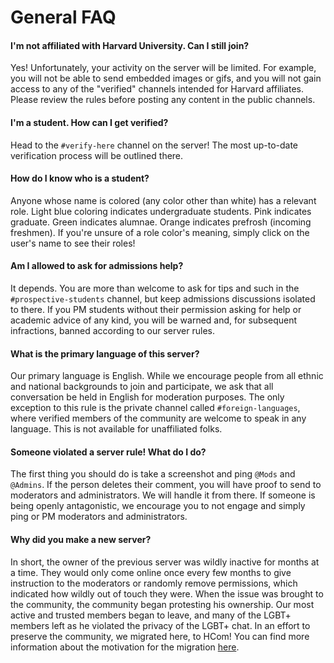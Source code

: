# General FAQ 

#### I'm not affiliated with Harvard University. Can I still join?
Yes! Unfortunately, your activity on the server will be limited. For example, you will not be able to send embedded images or gifs, and you will not gain access to any of the "verified" channels intended for Harvard affiliates. Please review the rules before posting any content in the public channels. 

#### I'm a student. How can I get verified? 
Head to the `#verify-here` channel on the server! The most up-to-date verification process will be outlined there. 

#### How do I know who is a student? 
Anyone whose name is colored (any color other than white) has a relevant role. Light blue coloring indicates undergraduate students. Pink indicates graduate. Green indicates alumnae. Orange indicates prefrosh (incoming freshmen). If you're unsure of a role color's meaning, simply click on the user's name to see their roles! 

#### Am I allowed to ask for admissions help? 
It depends. You are more than welcome to ask for tips and such in the `#prospective-students` channel, but keep admissions discussions isolated to there. If you PM students without their permission asking for help or academic advice of any kind, you will be warned and, for subsequent infractions, banned according to our server rules.

#### What is the primary language of this server?
Our primary language is English. While we encourage people from all ethnic and national backgrounds to join and participate, we ask that all conversation be held in English for moderation purposes. The only exception to this rule is the private channel called `#foreign-languages`, where verified members of the community are welcome to speak in any language. This is not available for unaffiliated folks. 

#### Someone violated a server rule! What do I do? 
The first thing you should do is take a screenshot and ping `@Mods` and `@Admins`. If the person deletes their comment, you will have proof to send to moderators and administrators. We will handle it from there. If someone is being openly antagonistic, we encourage you to not engage and simply ping or PM moderators and administrators. 

#### Why did you make a new server? 
In short, the owner of the previous server was wildly inactive for months at a time.  They would only come online once every few months to give instruction to the moderators or randomly remove permissions, which indicated how wildly out of touch they were.  When the issue was brought to the community, the community began protesting his ownership.  Our most active and trusted members began to leave, and many of the LGBT+ members left as he violated the privacy of the LGBT+ chat.  In an effort to preserve the community, we migrated here, to HCom! You can find more information about the motivation for the migration [here](https://harvardcommunityhub.github.io/general/migration).
